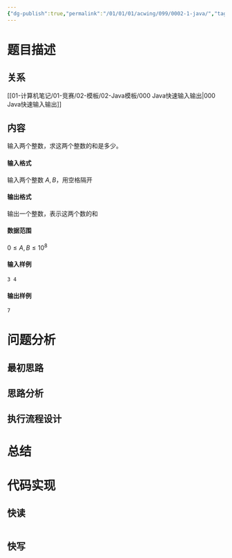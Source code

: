 ```yaml
---
{"dg-publish":true,"permalink":"/01/01/01/acwing/099/0002-1-java/","tags":["blog","模板题"]}
---
```



# 题目描述
## 关系
[[01-计算机笔记/01-竞赛/02-模板/02-Java模板/000 Java快速输入输出\|000 Java快速输入输出]]
## 内容
输入两个整数，求这两个整数的和是多少。

#### 输入格式

输入两个整数 $A, B$，用空格隔开

#### 输出格式

输出一个整数，表示这两个数的和

#### 数据范围

$0 \le A, B \le 10 ^ 8$

#### 输入样例

```
3 4
```

#### 输出样例

```
7
```
# 问题分析
## 最初思路

## 思路分析

## 执行流程设计

# 总结

# 代码实现
## 快读
```java

```

## 快写
```java

```